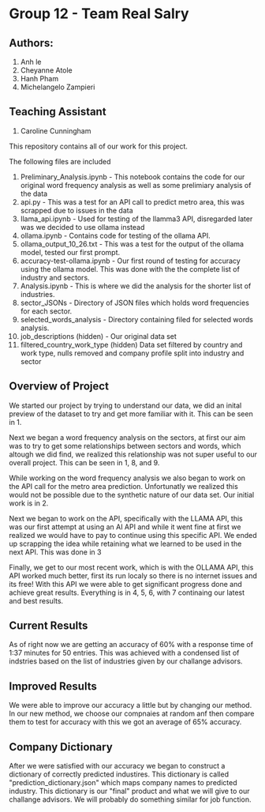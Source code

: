 # Group 12 - Team Real Salry

## Authors: 

1. Anh le
2. Cheyanne Atole
3. Hanh Pham 
4. Michelangelo Zampieri

## Teaching Assistant 

1. Caroline Cunningham 

This repository contains all of our work for this project. 

The following files are included 

1. Preliminary_Analysis.ipynb - This notebook contains the code for our original word frequency analysis as well as some prelimiary analysis of the data 
2. api.py - This was a test for an API call to predict metro area, this was scrapped due to issues in the data 
3. llama_api.ipynb - Used for testing of the llamma3 API, disregarded later was we decided to use ollama instead
4. ollama.ipynb - Contains code for testing of the ollama API. 
5. ollama_output_10_26.txt - This was a test for the output of the ollama model, tested our first prompt. 
6. accuracy-test-ollama.ipynb - Our first round of testing for accuracy using the ollama model. This was done with the the complete list of industry and sectors. 
7. Analysis.ipynb - This is where we did the analysis for the shorter list of industries. 
8. sector_JSONs - Directory of JSON files which holds word frequencies for each sector. 
9. selected_words_analysis - Directory containing filed for selected words analysis. 
10. job_descriptions (hidden) - Our original data set
11. filtered_country_work_type (hidden) Data set filtered by country and work type, nulls removed and company profile split into industry and sector

## Overview of Project

We started our project by trying to understand our data, we did an inital preview of the dataset to try and get more familiar with it. This can be seen in 1. 

Next we began a word frequency analysis on the sectors, at first our aim was to try to get some relationships between sectors and words, which altough we did find, we realized this relationship was not super useful to our overall project. This can be seen in 1, 8, and 9. 

While working on the word frequency analysis we also began to work on the API call for the metro area prediction. Unfortunatly we realized this would not be possible due to the synthetic nature of our data set. Our initial work is in 2. 

Next we began to work on the API, specifically with the LLAMA API, this was our first attempt at using an AI API and while it went fine at first we realized we would have to pay to continue using this specific API. We ended up scrapping the idea while retaining what we learned to be used in the next API. This was done in 3

Finally, we get to our most recent work, which is with the OLLAMA API, this API worked much better, first its run localy so there is no internet issues and its free! With this API we were able to get significant progress done and achieve great results. Everything is in 4, 5, 6, with 7 continaing our latest and best results. 

## Current Results 

As of right now we are getting an accuracy of 60% with a response time of 1:37 minutes for 50 entries. This was achieved with a condensed list of indstries based on the list of industries given by our challange advisors. 

## Improved Results 

We were able to improve our accuracy a little but by changing our method. In our new method, we choose our compnaies at random anf then compare them to test for accuracy with this we got an average of 65% accuracy. 

## Company Dictionary

After we were satisfied with our accuracy we began to construct a dictionary of correctly predicted industires. This dictionary is called "prediction_dictionary.json" which maps company names to predicted industry. This dictionary is our "final" product and what we will give to our challange advisors. We will probably do something similar for job function. 